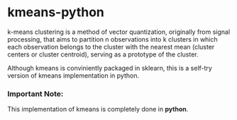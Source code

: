 # kmeans-python

k-means clustering is a method of vector quantization, originally from signal processing, that aims to partition n observations into k clusters in which each observation belongs to the cluster with the nearest mean (cluster centers or cluster centroid), serving as a prototype of the cluster. 

Although kmeans is conviniently packaged in sklearn, this is a self-try version of kmeans implementation in python.

### **Important Note:**
This implementation of kmeans is completely done in **python**.
